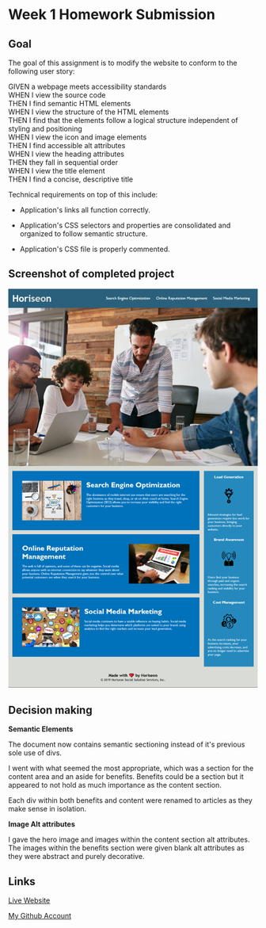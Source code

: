 # Week 1 Homework Submission

## Goal

The goal of this assignment is to modify the website to conform to the following user story:

GIVEN a webpage meets accessibility standards  
WHEN I view the source code  
THEN I find semantic HTML elements  
WHEN I view the structure of the HTML elements  
THEN I find that the elements follow a logical structure independent of styling and positioning  
WHEN I view the icon and image elements  
THEN I find accessible alt attributes  
WHEN I view the heading attributes  
THEN they fall in sequential order  
WHEN I view the title element  
THEN I find a concise, descriptive title

Technical requirements on top of this include: 

* Application's links all function correctly.

* Application's CSS selectors and properties are consolidated and organized to follow semantic structure.

* Application's CSS file is properly commented.

  


## Screenshot of completed project

![image](./Screenshot.png)

## Decision making 

**Semantic Elements**

The document now contains semantic sectioning instead of it's previous sole use of divs.

I went with what seemed the most appropriate, which was a section for the content area and an aside for benefits.
Benefits could be a section but it appeared to not hold as much importance as the content section.

Each div within both benefits and content were renamed to articles as they make sense in isolation.

**Image Alt attributes**

I gave the hero image and images within the content section alt attributes. The images within the benefits section were 
given blank alt attributes as they were abstract and purely decorative.

## Links

[Live Website](https://mattyd96.github.io/bootcamp-week1-homework/)  

[My Github Account](https://github.com/mattyd96)